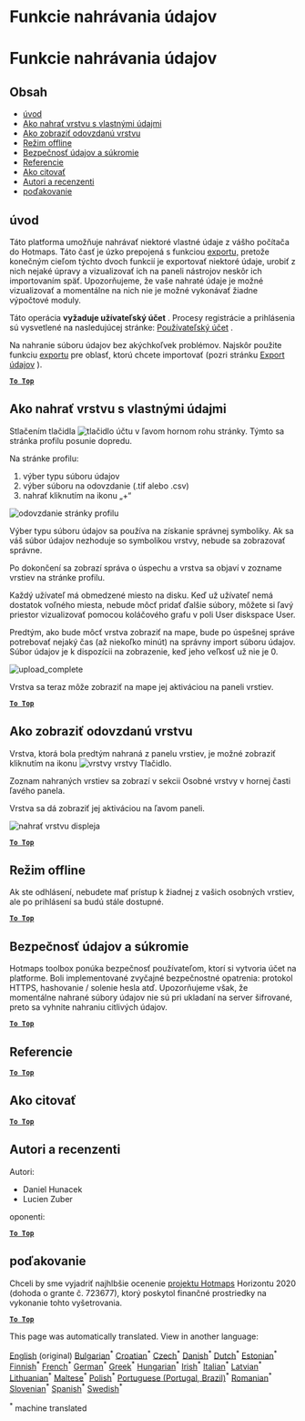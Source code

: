 <h1> <a class="anchor" id="data-upload-functionalities" href="#data-upload-functionalities"><i class="fa fa-link"></i></a> Funkcie nahrávania údajov </h1><h1> <a class="anchor" id="data-upload-functionalities" href="#data-upload-functionalities"><i class="fa fa-link"></i></a> Funkcie nahrávania údajov </h1><h2> <a class="anchor" id="table-of-contents" href="#table-of-contents"><i class="fa fa-link"></i></a> Obsah </h2><ul><li> <a href="#introduction">úvod</a> </li><li> <a href="#how-to-upload-a-layer-with-custom-data">Ako nahrať vrstvu s vlastnými údajmi</a> </li><li> <a href="#how-to-display-an-uploaded-layer">Ako zobraziť odovzdanú vrstvu</a> </li><li> <a href="#offline-mode">Režim offline</a> </li><li> <a href="#data-security-and-privacy">Bezpečnosť údajov a súkromie</a> </li><li> <a href="#references">Referencie</a> </li><li> <a href="#how-to-cite">Ako citovať</a> </li><li> <a href="#authors-and-reviewers">Autori a recenzenti</a> </li><li> <a href="#acknowledgement">poďakovanie</a> </li></ul><h2> <a class="anchor" id="introduction" href="#introduction"><i class="fa fa-link"></i></a> úvod </h2><p> Táto platforma umožňuje nahrávať niektoré vlastné údaje z vášho počítača do Hotmaps. Táto časť je úzko prepojená s funkciou <a href="en-Data-export-functionalities">exportu,</a> pretože konečným cieľom týchto dvoch funkcií je exportovať niektoré údaje, urobiť z nich nejaké úpravy a vizualizovať ich na paneli nástrojov neskôr ich importovaním späť. Upozorňujeme, že vaše nahraté údaje je možné vizualizovať a momentálne na nich nie je možné vykonávať žiadne výpočtové moduly. </p><p> Táto operácia <strong>vyžaduje užívateľský účet</strong> . Procesy registrácie a prihlásenia sú vysvetlené na nasledujúcej stránke: <a href="en-Introduction-to-user-interface#Connect">Používateľský účet</a> . </p><p> Na nahranie súboru údajov bez akýchkoľvek problémov. Najskôr použite funkciu <a href="en-Data-export-functionalities">exportu</a> pre oblasť, ktorú chcete importovať (pozri stránku <a href="Data-export-functionalities">Export údajov</a> ). </p><p><ins> <code><strong><a href="#table-of-contents">To Top</a></strong></code> </ins> </p><h2> <a class="anchor" id="how-to-upload-a-layer-with-custom-data" href="#how-to-upload-a-layer-with-custom-data"><i class="fa fa-link"></i></a> Ako nahrať vrstvu s vlastnými údajmi </h2><p> Stlačením tlačidla <img alt="tlačidlo účtu" src="en-images/account-btn.png"/> v ľavom hornom rohu stránky. Týmto sa stránka profilu posunie dopredu. </p><p> Na stránke profilu: </p><ol><li> výber typu súboru údajov </li><li> výber súboru na odovzdanie (.tif alebo .csv) </li><li> nahrať kliknutím na ikonu „+“ </li></ol><p><img alt="odovzdanie stránky profilu" src="en-images/profile-upload.png"/></p><p> Výber typu súboru údajov sa používa na získanie správnej symboliky. Ak sa váš súbor údajov nezhoduje so symbolikou vrstvy, nebude sa zobrazovať správne. </p><p> Po dokončení sa zobrazí správa o úspechu a vrstva sa objaví v zozname vrstiev na stránke profilu. </p><p> Každý užívateľ má obmedzené miesto na disku. Keď už užívateľ nemá dostatok voľného miesta, nebude môcť pridať ďalšie súbory, môžete si ľavý priestor vizualizovať pomocou koláčového grafu v poli User diskspace User. </p><p> Predtým, ako bude môcť vrstva zobraziť na mape, bude po úspešnej správe potrebovať nejaký čas (až niekoľko minút) na správny import súboru údajov. Súbor údajov je k dispozícii na zobrazenie, keď jeho veľkosť už nie je 0. </p><p><img alt="upload_complete" src="en-images/upload_complete.png"/></p><p> Vrstva sa teraz môže zobraziť na mape jej aktiváciou na paneli vrstiev. </p><p><ins> <code><strong><a href="#table-of-contents">To Top</a></strong></code> </ins> </p><h2> <a class="anchor" id="how-to-display-an-uploaded-layer" href="#how-to-display-an-uploaded-layer"><i class="fa fa-link"></i></a> Ako zobraziť odovzdanú vrstvu </h2><p> Vrstva, ktorá bola predtým nahraná z panelu vrstiev, je možné zobraziť kliknutím na ikonu <img alt="vrstvy vrstvy" src="en-images/layers-btn.png"/> Tlačidlo. </p><p> Zoznam nahraných vrstiev sa zobrazí v sekcii Osobné vrstvy v hornej časti ľavého panela. </p><p> Vrstva sa dá zobraziť jej aktiváciou na ľavom paneli. </p><p><img alt="nahrať vrstvu displeja" src="en-images/upload-layers.png"/></p><p><ins> <code><strong><a href="#table-of-contents">To Top</a></strong></code> </ins> </p><h2> <a class="anchor" id="offline-mode" href="#offline-mode"><i class="fa fa-link"></i></a> Režim offline </h2><p> Ak ste odhlásení, nebudete mať prístup k žiadnej z vašich osobných vrstiev, ale po prihlásení sa budú stále dostupné. </p><p><ins> <code><strong><a href="#table-of-contents">To Top</a></strong></code> </ins> </p><h2> <a class="anchor" id="data-security-and-privacy" href="#data-security-and-privacy"><i class="fa fa-link"></i></a> Bezpečnosť údajov a súkromie </h2><p> Hotmaps toolbox ponúka bezpečnosť používateľom, ktorí si vytvoria účet na platforme. Boli implementované zvyčajné bezpečnostné opatrenia: protokol HTTPS, hashovanie / solenie hesla atď. Upozorňujeme však, že momentálne nahrané súbory údajov nie sú pri ukladaní na server šifrované, preto sa vyhnite nahraniu citlivých údajov. </p><p><ins> <code><strong><a href="#table-of-contents">To Top</a></strong></code> </ins> </p><h2> <a class="anchor" id="references" href="#references"><i class="fa fa-link"></i></a> Referencie </h2><p><ins> <code><strong><a href="#table-of-contents">To Top</a></strong></code> </ins> </p><h2> <a class="anchor" id="how-to-cite" href="#how-to-cite"><i class="fa fa-link"></i></a> Ako citovať </h2><p><ins> <code><strong><a href="#table-of-contents">To Top</a></strong></code> </ins> </p><h2> <a class="anchor" id="authors-and-reviewers" href="#authors-and-reviewers"><i class="fa fa-link"></i></a> Autori a recenzenti </h2><p> Autori: </p><ul><li> Daniel Hunacek </li><li> Lucien Zuber </li></ul><p> oponenti: </p><p><ins> <code><strong><a href="#table-of-contents">To Top</a></strong></code> </ins> </p><h2> <a class="anchor" id="acknowledgement" href="#acknowledgement"><i class="fa fa-link"></i></a> poďakovanie </h2><p> Chceli by sme vyjadriť najhlbšie ocenenie <a href="https://www.hotmaps-project.eu">projektu Hotmaps</a> Horizontu 2020 (dohoda o grante č. 723677), ktorý poskytol finančné prostriedky na vykonanie tohto vyšetrovania. </p><p><ins> <code><strong><a href="#table-of-contents">To Top</a></strong></code> </ins> </p>
<!--- THIS IS A SUPER UNIQUE IDENTIFIER -->

This page was automatically translated. View in another language:

[English](../en/Data-upload-functionalities) (original) [Bulgarian](../bg/Data-upload-functionalities)<sup>\*</sup> [Croatian](../hr/Data-upload-functionalities)<sup>\*</sup> [Czech](../cs/Data-upload-functionalities)<sup>\*</sup> [Danish](../da/Data-upload-functionalities)<sup>\*</sup> [Dutch](../nl/Data-upload-functionalities)<sup>\*</sup> [Estonian](../et/Data-upload-functionalities)<sup>\*</sup> [Finnish](../fi/Data-upload-functionalities)<sup>\*</sup> [French](../fr/Data-upload-functionalities)<sup>\*</sup> [German](../de/Data-upload-functionalities)<sup>\*</sup> [Greek](../el/Data-upload-functionalities)<sup>\*</sup> [Hungarian](../hu/Data-upload-functionalities)<sup>\*</sup> [Irish](../ga/Data-upload-functionalities)<sup>\*</sup> [Italian](../it/Data-upload-functionalities)<sup>\*</sup> [Latvian](../lv/Data-upload-functionalities)<sup>\*</sup> [Lithuanian](../lt/Data-upload-functionalities)<sup>\*</sup> [Maltese](../mt/Data-upload-functionalities)<sup>\*</sup> [Polish](../pl/Data-upload-functionalities)<sup>\*</sup> [Portuguese (Portugal, Brazil)](../pt/Data-upload-functionalities)<sup>\*</sup> [Romanian](../ro/Data-upload-functionalities)<sup>\*</sup>  [Slovenian](../sl/Data-upload-functionalities)<sup>\*</sup> [Spanish](../es/Data-upload-functionalities)<sup>\*</sup> [Swedish](../sv/Data-upload-functionalities)<sup>\*</sup> 

<sup>\*</sup> machine translated
